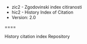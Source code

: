 * zic2 - Zgodovinski index citiranosti
* hic2 - History Index of Citation
* Version: 2.0

====

History citation index Repository
